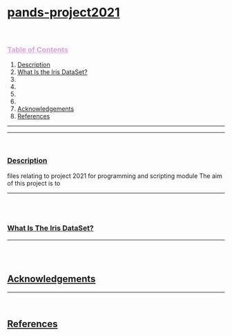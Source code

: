 <br>
<h1><b><u> pands-project2021</u></b></h1>



<br>
<h3 style=color:#DDA0DD><b><u>Table of Contents</b></u></h3></summary>
  <ol>
    <li><a href="#description"> Description</a></li>
    <li><a href="#iris">What Is the Iris DataSet?</a></li>
    <li><a href="#"></a></li>
    <li><a href="#"></a></li>
    <li><a href="#"></a></li>
    <li><a href="#"></a></li>
    <li><a href="#acknowledgements">Acknowledgements</a></li>
    <li><a href="#References">References</a></li>
  </ol>
  
---
---
<br>
<h3><b><u>Description</u></b></h3>
files relating to project 2021 for programming and scripting module
The aim of this project is to

-----
</br>
<br>
<h3><b><u>What Is The Iris DataSet?</u></b></h3>

----
</br>
<br>
<h2><b><u>Acknowledgements</u></b></h2>

-----
</br>


<h2><b><u>References</u></b></h2>